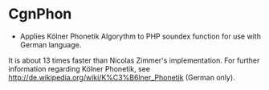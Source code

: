 CgnPhon
========

- Applies Kölner Phonetik Algorythm to PHP soundex function for use with German language.

It is about 13 times faster than Nicolas Zimmer's implementation.
For further information regarding Kölner Phonetik, see http://de.wikipedia.org/wiki/K%C3%B6lner_Phonetik (German only).
